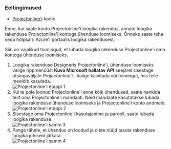 ### <a name="prerequisites"></a>Eeltingimused
- [Projectonline'i](https://products.office.com/Project/project-online-with-project-for-office-365) konto 

Enne, kui saate konto Projectonline'i loogika rakendus, annate loogika rakenduse Projectonline'i kontoga ühenduse loomiseks. Õnneks saate teha seda hõlpsalt: Azure'i portaalis loogika rakendusest. 

Siin on vajalikud toimingud, et lubada loogika rakenduse Projectonline'i oma kontoga ühenduse loomiseks.

1. Loogika rakenduse Designeris Projectonline'i, ühenduse loomiseks valige rippmenüüst **Kuva Microsoft hallatav API** seejärel sisestage otsinguväljale *Projectonline'i* . Valige käivitada või toimingut, mis teile meeldib kasutada.  
  ![Projectonline'i etappi 1](./media/connectors-create-api-projectonline/projectonline-1.png)
2. Kui te pole loonud Projectonline'i enne kõik ühendused, saate hankida teilt oma Projectonline'i mandaati. Neid mandaate kasutatakse lubada loogika rakenduse ühenduse loomiseks ja Projectonline'i konto andmeid.  
  ![Projectonline'i etappi 2](./media/connectors-create-api-projectonline/projectonline-2.png)
3. Sisestage oma Projectonline'i kasutajanime ja parooli, saate lubada loogika rakenduse.  
  ![Projectonline'i samm 3](./media/connectors-create-api-projectonline/projectonline-3.png)   
4. Pange tähele, et ühendus on loodud ja olete nüüd tasuta rakenduse loogika juhiseid jätkata.  
  ![Projectonline'i samm 4](./media/connectors-create-api-projectonline/projectonline-4.png)   

